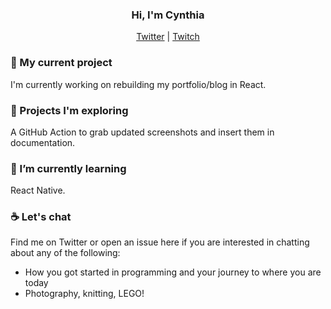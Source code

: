 <h3 align="center">Hi, I'm Cynthia</h3>
<p align="center"><a href="https://twitter.com/cynthiarich07">Twitter</a> | <a href="https://twitch.tv/coding-with-cynthia">Twitch</a>

### 🔭  My current project

I'm currently working on rebuilding my portfolio/blog in React.

### :rocket: Projects I'm exploring

A GitHub Action to grab updated screenshots and insert them in documentation.

### 🌱  I’m currently learning 

React Native.

### :coffee: Let's chat

Find me on Twitter or open an issue here if you are interested in chatting about any of the following:

- How you got started in programming and your journey to where you are today
- Photography, knitting, LEGO!

